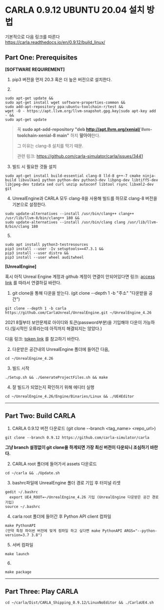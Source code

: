 # CARLA 0.9.12 UBUNTU 20.04 설치 방법

기본적으로 다음 링크를 따른다
https://carla.readthedocs.io/en/0.9.12/build_linux/

## Part One: Prerequisites

**[SOFTWARE REQUIREMENT]**

1.  pip3 버전을 먼저 20.3 혹은 더 높은 버전으로 설치한다.
  
2.
```
sudo apt-get update && 
sudo apt-get install wget software-properties-common && 
sudo add-apt-repository ppa:ubuntu-toolchain-r/test && 
wget -O - https://apt.llvm.org/llvm-snapshot.gpg.key|sudo apt-key add - && 
sudo apt-get update
```
  
> 꼭 **sudo apt-add-repository "deb http://apt.llvm.org/xenial/ llvm-toolchain-xenial-8 main"** 하지 **말아야**한다. 
> 
> 그 이유는 clang-8 설치를 막기 때문.
> 
> 관련 링크: https://github.com/carla-simulator/carla/issues/3441

3. 빌드 시 필요한 것들 설치
  ```
  sudo apt-get install build-essential clang-8 lld-8 g++-7 cmake ninja-build libvulkan1 python python-dev python3-dev libpng-dev libtiff5-dev libjpeg-dev tzdata sed curl unzip autoconf libtool rsync libxml2-dev git
  ```
  
4. UnrealEngine과 CARLA 모두 clang-8을 사용해 빌드를 하므로 clang-8 버전을 기본으로 설정한다.
  ```
  sudo update-alternatives --install /usr/bin/clang++ clang++ /usr/lib/llvm-8/bin/clang++ 180 &&
  sudo update-alternatives --install /usr/bin/clang clang /usr/lib/llvm-8/bin/clang 180
  ```

5.
  ```
  sudo apt install python3-testresources
  pip3 install --user -Iv setuptools==47.3.1 &&
  pip3 install --user distro &&
  pip3 install --user wheel auditwheel
  ```
  
**[UnrealEngine]**

  혹시 아직 Unreal Engine 계정과 github 계정이 연결이 안되어있다면 링크: [access link](https://www.unrealengine.com/en-US/ue4-on-github "accesslink") 를 따라서 연결하길 바란다.

  1. git clone을 통해 다운을 받는다. (git clone --depth 1 -b "주소" "다운받을 공간")
  ```
  git clone --depth 1 -b carla https://github.com/CarlaUnreal/UnrealEngine.git ~/UnrealEngine_4.26
  ```
  2021 8월부터 보안문제로 아이디와 토큰(password부분)을 기입해야 다운이 가능하다.(일시적인 오류라는데 아직까지 해결되지는 않았다.)
  
  다음 링크: [token link]( https://hoohaha.tistory.com/37 "tokenlink") 를 참고하기 바란다.
  
  2. 다운받은 공간내의 UnrealEngine 폴더에 들어간 다음,
  ```
  cd ~/UnrealEngine_4.26
  ```
  
  3. 빌드 시작
  ```
  ./Setup.sh && ./GenerateProjectFiles.sh && make
  ```
  
  4. 잘 빌드가 되었는지 확인하기 위해 에디터 실행
  ```
  cd ~/UnrealEngine_4.26/Engine/Binaries/Linux && ./UE4Editor
  ```
  ------------------------------------------------------------------
  
  
## Part Two: Build CARLA

  1. CARLA 0.9.12 버전 다운로드 (git clone --branch <tag_name> <repo_url>)
  ```
  git clone --branch 0.9.12 https://github.com/carla-simulator/carla
  ```
  **그냥 branch 설정없이 git clone을 하게되면 가장 최신 버전이 다운되니 조심하기 바란다.**
  
  2. CARLA root 폴더에 들어가서 assets 다운로드
  ```
  cd ~/carla && ./Update.sh
  ```
  
  3. bashrc파일에 UnrealEngine 폴더 경로 기입 후 터미널 리셋
  ```
  gedit ~/.bashrc
    export UE4_ROOT=~/UnrealEngine_4.26 기입 (UnrealEngine 다운받은 공간 경로 기입)
  source ~/.bashrc
  ```
  
  4. carla root 폴더에 들어간 후 Python API client 컴파일
  ```
  make PythonAPI
  (만약 특정 파이썬 버전에 맞게 컴파일 하고 싶다면 make PythonAPI ARGS="--python-version=3.7 3.8")
  ```
  
  5. 서버 컴파일
  ```
  make launch
  ```
  
  6.
  ```
  make package
  ```
  
  -----------------------------------------------------------------------------
 
 ## Part Three: Play CARLA 
 ```
 cd ~/carla/Dist/CARLA_Shipping_0.9.12/LinuxNoEditor && ./CarlaUE4.sh 
 ```

  
